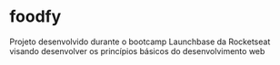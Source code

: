 # foodfy
Projeto desenvolvido durante o bootcamp Launchbase da Rocketseat visando desenvolver os princípios básicos do desenvolvimento web
